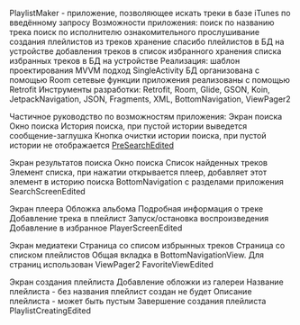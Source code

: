 PlaylistMaker - приложение, позволяющее искать треки в базе iTunes по введённому запросу
Возможности приложения:
поиск по названию трека
поиск по исполнителю
ознакомительного прослушивание
создания плейлистов из треков
хранение спасибо плейлистов в БД на устройстве
добавления треков в список избранного
хранения списка избранных треков в БД на устройстве
Реализация:
шаблон проектирования MVVM
подход SingleActivity
БД организована с помощью Room
сетевые функции приложения реализованы с помощью Retrofit
Инструменты разработки:
Retrofit, Room, Glide, GSON, Koin, JetpackNavigation, JSON, Fragments, XML, BottomNavigation, ViewPager2

Частичное руководство по возможностям приложения:
Экран поиска
Окно поиска
История поиска, при пустой истории выведется сообщение-заглушка
Кнопка очистки истории поиска, при пустой истории не отображается
[PreSearchEdited](https://private-user-images.githubusercontent.com/144613563/390008359-fb40c253-ef9c-40ec-b30c-c558f7209c51.png?jwt=eyJhbGciOiJIUzI1NiIsInR5cCI6IkpXVCJ9.eyJpc3MiOiJnaXRodWIuY29tIiwiYXVkIjoicmF3LmdpdGh1YnVzZXJjb250ZW50LmNvbSIsImtleSI6ImtleTUiLCJleHAiOjE3NDAyNDY5NTIsIm5iZiI6MTc0MDI0NjY1MiwicGF0aCI6Ii8xNDQ2MTM1NjMvMzkwMDA4MzU5LWZiNDBjMjUzLWVmOWMtNDBlYy1iMzBjLWM1NThmNzIwOWM1MS5wbmc_WC1BbXotQWxnb3JpdGhtPUFXUzQtSE1BQy1TSEEyNTYmWC1BbXotQ3JlZGVudGlhbD1BS0lBVkNPRFlMU0E1M1BRSzRaQSUyRjIwMjUwMjIyJTJGdXMtZWFzdC0xJTJGczMlMkZhd3M0X3JlcXVlc3QmWC1BbXotRGF0ZT0yMDI1MDIyMlQxNzUwNTJaJlgtQW16LUV4cGlyZXM9MzAwJlgtQW16LVNpZ25hdHVyZT1kMTNlYzFiZDdhYjA3MDk3OGIzOTE2MzlmNDllYjBmNDI4ODRhNGE5ODIxMDRmZDI2MmU5YWZmMTgwYWNiMTYzJlgtQW16LVNpZ25lZEhlYWRlcnM9aG9zdCJ9.ZA5TUIpa4VoW0MBPVTVtfqfIg4AR47JFEunSQCNy0KE)

Экран результатов поиска
Окно поиска
Список найденных треков
Элемент списка, при нажатии открывается плеер, добавляет этот элемент в историю поиска
BottomNavigation с разделами приложения
SearchScreenEdited

Экран плеера
Обложка альбома
Подробная информация о треке
Добавление трека в плейлист
Запуск/остановка воспроизведения
Добавление в избранное
PlayerScreenEdited

Экран медиатеки
Страница со списом избрынных треков
Страница со списком плейлистов
Общая вкладка в BottomNavigationView. Для страниц использован ViewPager2
FavoriteViewEdited

Экран создания плейлиста
Добавление обложки из галереи
Название плейлиста - без названия плейлист создан не будет
Описание плейлиста - может быть пустым
Завершение создания плейлиста
PlaylistCreatingEdited
